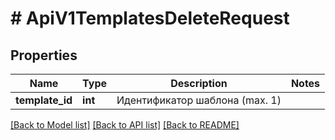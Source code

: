# # ApiV1TemplatesDeleteRequest

## Properties

Name | Type | Description | Notes
------------ | ------------- | ------------- | -------------
**template_id** | **int** | Идентификатор шаблона (max. 1) |

[[Back to Model list]](../../README.md#models) [[Back to API list]](../../README.md#endpoints) [[Back to README]](../../README.md)
